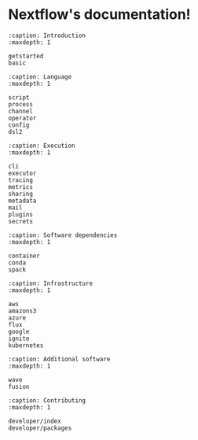 
# Nextflow's documentation!

```{toctree}
:caption: Introduction
:maxdepth: 1

getstarted
basic
```

```{toctree}
:caption: Language
:maxdepth: 1

script
process
channel
operator
config
dsl2
```

```{toctree}
:caption: Execution
:maxdepth: 1

cli
executor
tracing
metrics
sharing
metadata
mail
plugins
secrets
```

```{toctree}
:caption: Software dependencies
:maxdepth: 1

container
conda
spack
```

```{toctree}
:caption: Infrastructure
:maxdepth: 1

aws
amazons3
azure
flux
google
ignite
kubernetes
```

```{toctree}
:caption: Additional software
:maxdepth: 1

wave
fusion
```

```{toctree}
:caption: Contributing
:maxdepth: 1

developer/index
developer/packages
```

